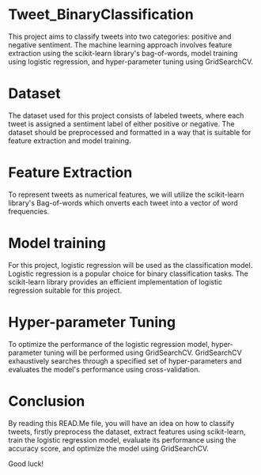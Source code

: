 # Tweet_BinaryClassification

This project aims to classify tweets into two categories: positive and negative sentiment. 
The machine learning approach involves feature extraction using the scikit-learn library's bag-of-words, 
model training using logistic regression, and hyper-parameter tuning using GridSearchCV.

# Dataset

The dataset used for this project consists of labeled tweets, where each tweet is assigned a sentiment label of either positive or negative. 
The dataset should be preprocessed and formatted in a way that is suitable for feature extraction and model training.

# Feature Extraction

To represent tweets as numerical features, we will utilize the scikit-learn library's Bag-of-words which onverts each tweet into a vector of word frequencies.

# Model training 

For this project, logistic regression will be used as the classification model. Logistic regression is a popular choice for binary classification tasks. 
The scikit-learn library provides an efficient implementation of logistic regression suitable for this project.

# Hyper-parameter Tuning

To optimize the performance of the logistic regression model, hyper-parameter tuning will be performed using GridSearchCV. 
GridSearchCV exhaustively searches through a specified set of hyper-parameters and evaluates the model's performance using cross-validation.

# Conclusion

By reading this READ.Me file, you will have an idea on how to classify tweets, firstly preprocess the dataset, extract features using scikit-learn, train the logistic regression model, evaluate its performance using the accuracy score, 
and optimize the model using GridSearchCV.

Good luck!
